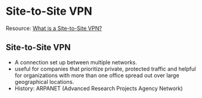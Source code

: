 # Site-to-Site VPN

Resource: [What is a Site-to-Site VPN?](https://www.fortinet.com/fr/resources/cyberglossary/what-is-site-to-site-vpn)

## Site-to-Site VPN
- A connection set up between multiple networks. 
- useful for companies that prioritize private, protected traffic and helpful for organizations with more than one office spread out over large geographical locations. 
- History: ARPANET (Advanced Research Projects Agency Network) 